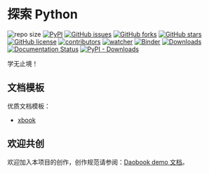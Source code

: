 # 探索 Python

![repo size](https://img.shields.io/github/repo-size/daobook/pybook.svg)
[![PyPI][pypi-badge]][pypi-link]
[![GitHub issues][issue-badge]][issue-link]
[![GitHub forks][fork-badge]][fork-link]
[![GitHub stars][star-badge]][star-link]
[![GitHub license][license-badge]][license-link]
[![contributors][contributor-badge]][contributor-link]
[![watcher][watcher-badge]][watcher-link]
[![Binder][binder-badge]][binder-link]
[![Downloads][download-badge]][download-link]
[![Documentation Status][status-badge]][status-link]
[![PyPI - Downloads][install-badge]][install-link]

学无止境！

[pypi-badge]: https://img.shields.io/pypi/v/d2py.svg
[pypi-link]: https://pypi.org/project/d2py/
[issue-badge]: https://img.shields.io/github/issues/daobook/pybook
[issue-link]: https://github.com/daobook/pybook/issues
[fork-badge]: https://img.shields.io/github/forks/daobook/pybook
[fork-link]: https://github.com/daobook/pybook/network
[star-badge]: https://img.shields.io/github/stars/daobook/pybook
[star-link]: https://github.com/daobook/pybook/stargazers
[license-badge]: https://img.shields.io/github/license/daobook/pybook
[license-link]: https://github.com/daobook/pybook/LICENSE
[contributor-badge]: https://img.shields.io/github/contributors/daobook/pybook
[contributor-link]: https://github.com/daobook/pybook/contributors
[watcher-badge]: https://img.shields.io/github/watchers/daobook/pybook
[watcher-link]: https://github.com/daobook/pybook/watchers
[binder-badge]: https://mybinder.org/badge_logo.svg
[binder-link]: https://mybinder.org/v2/gh/daobook/pybook/main
[install-badge]: https://img.shields.io/pypi/dw/d2py?label=pypi%20installs
[install-link]: https://pypistats.org/packages/d2py
[status-badge]: https://readthedocs.org/projects/pybook/badge/?version=latest
[status-link]: https://pybook.readthedocs.io/zh/latest/?badge=latest
[download-badge]: https://pepy.tech/badge/d2py
[download-link]: https://pepy.tech/project/d2py

## 文档模板

优质文档模板：

- [xbook](https://xinetzone.github.io/xbook/index.html)

## 欢迎共创

欢迎加入本项目的创作，创作规范请参阅：[Daobook demo 文档](https://daobook.github.io/.github/index.html)。